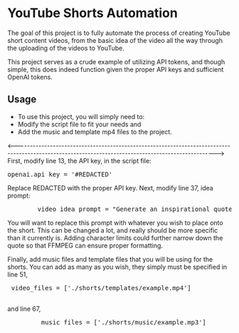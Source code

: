 # YouTube Shorts Automation
The goal of this project is to fully automate the process of creating YouTube short content videos, from the basic idea of the video all the way through the uploading of the videos to YouTube.

This project serves as a crude example of utilizing API tokens, and though simple, this does indeed function given the proper API keys and sufficient OpenAI tokens. 

## Usage
- To use this project, you will simply need to:
- Modify the script file to fit your needs
and 
- Add the music and template mp4 files to the project.

<---------------------------------------------------------------------------------------------------------------------------------------------------->
First, modify line 13, the API key, in the script file:
<pre>
openai.api_key = '#REDACTED'
</pre>
Replace REDACTED with the proper API key.
Next, modify line 37, idea prompt:
<pre>
        video_idea_prompt = "Generate an inspirational quote for a YouTube short targeting the age group 12-20 in the format of: [##insert quote here] Do not elaborate or explain the quote at all, I only want the quote"
</pre>
You will want to replace this prompt with whatever you wish to place onto the short. This can be changed a lot, and really should be more specific than it currently is. Adding character limits could further narrow down the quote so that FFMPEG can ensure proper formatting.

Finally, add music files and template files that you will be using for the shorts. You can add as many as you wish, they simply must be specified in line 51, 
<pre>
 video_files = ['./shorts/templates/example.mp4']
 </pre>
 and line 67,
 <pre>
         music_files = ['./shorts/music/example.mp3']
</pre>

